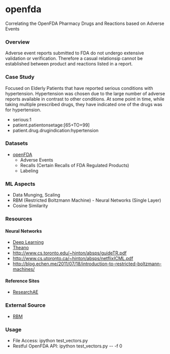 openfda
=======

Correlating the OpenFDA Pharmacy Drugs and Reactions based on Adverse Events

### Overview
Adverse event reports submitted to FDA do not undergo extensive validation or verification.  Therefore a casual relationsip cannot be established between product and reactions listed in a report.



### Case Study
Focused on Elderly Patients that have reported serious conditions with hypertension.  Hypertension was chosen due to the large number of adverse reports available in contrast to other conditions.  At some point in time, while taking multiple prescribed drugs, they have indicated one of the drugs was for hypertension.
* serious:1
* patient.patientonsetage:[65+TO+99]
* patient.drug.drugindication:hypertension
    
### Datasets
* [openFDA](https://open.fda.gov/)
    * Adverse Events 
    * Recalls (Certain Recalls of FDA Regulated Products)
    * Labeling

### ML Aspects
* Data Munging, Scaling
* RBM (Restricted Boltzmann Machine) -  Neural Networks (Single Layer) 
* Cosine Similarity 

### Resources
#### Neural Networks
* [Deep Learning](http://www.deeplearning.net)
* [Theano](http://deeplearning.net/software/theano)
* http://www.cs.toronto.edu/~hinton/absps/guideTR.pdf
* http://www.cs.utoronto.ca/~hinton/absps/netflixICML.pdf
* http://blog.echen.me/2011/07/18/introduction-to-restricted-boltzmann-machines/

#### Reference Sites
* [ResearchAE](http://www.researchae.com/)

### External Source
* [RBM](https://github.com/echen/restricted-boltzmann-machines)

### Usage
* File Access: ipython test_vectors.py
* Restful OpenFDA API: ipython test_vectors.py -- -f 0